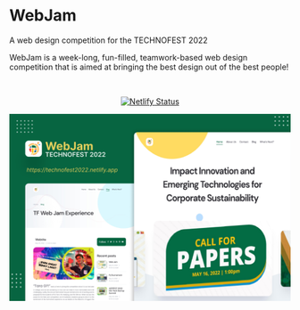 <h1> WebJam </h1>

<p> A web design competition for the TECHNOFEST 2022 </p>
<p> WebJam is a week-long, fun-filled, teamwork-based web design competition that is aimed at bringing the best design out of the best people! </p>

<br>

<p align="center">
  <a href="https://app.netlify.com/sites/technofest2022/deploys" target="_blank">
    <img src="https://api.netlify.com/api/v1/badges/ffc295d8-c9e4-42ca-9584-03ac07746fec/deploy-status" alt="Netlify Status" />
  </a>
</p>  

<p align="center">
  <img src="assets/media/cover.png">
</p>
